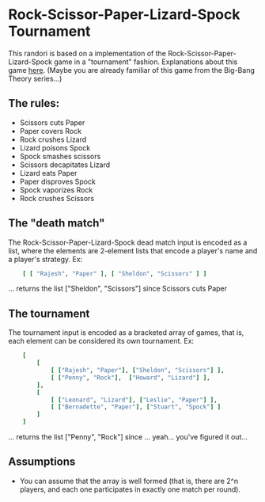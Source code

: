 # Rock-Scissor-Paper-Lizard-Spock Tournament

This randori is based on a implementation of the Rock-Scissor-Paper-Lizard-Spock game in a "tournament" fashion. Explanations 
about this game [here](http://en.wikipedia.org/wiki/Rock-paper-scissors-lizard-Spock). (Maybe you are already familiar of this
game from the Big-Bang Theory series...)

## The rules:

* Scissors cuts Paper
* Paper covers Rock
* Rock crushes Lizard
* Lizard poisons Spock
* Spock smashes scissors
* Scissors decapitates Lizard
* Lizard eats Paper
* Paper disproves Spock
* Spock vaporizes Rock
* Rock crushes Scissors

## The "death match"

The Rock-Scissor-Paper-Lizard-Spock dead match input is encoded as a list, where the elements are 2-element lists that encode a player's name and
a player's strategy. Ex:

``` ruby
	[ [ "Rajesh", "Paper" ], [ "Sheldon", "Scissors" ] ]
```

... returns the list ["Sheldon", "Scissors"] since Scissors cuts Paper

## The tournament

The tournament input is encoded as a bracketed array of games, that is, each element can be considered its own tournament. Ex: 

``` ruby
	[
		[
			[ ["Rajesh", "Paper"], ["Sheldon", "Scissors"] ],
			[ ["Penny", "Rock"],  ["Howard", "Lizard"] ],
		],
		[ 
			[ ["Leonard", "Lizard"], ["Leslie", "Paper"] ],
			[ ["Bernadette", "Paper"], ["Stuart", "Spock"] ]
		]
	]
```
... returns the list ["Penny", "Rock"] since ... yeah... you've figured it out...
	
## Assumptions

* You can assume that the array is well formed (that is, there are 2^n players, and each one participates in exactly one match per round).